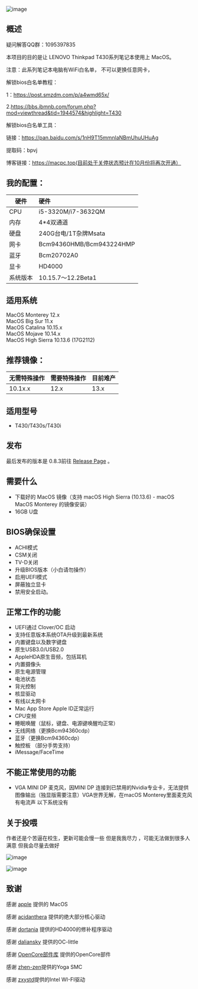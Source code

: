 ![image](https://tva1.sinaimg.cn/large/e6c9d24ely1h4ic1gkvrxj21340u0gqm.jpg)

## 概述

疑问解答QQ群：1095397835

本项目的目的是让 LENOVO Thinkpad T430系列笔记本使用上 MacOS。

注意：此系列笔记本电脑有WiFi白名单， 不可以更换任意网卡，

解锁bios白名单教程：

1：https://post.smzdm.com/p/a4wmd65x/

2.https://bbs.ibmnb.com/forum.php?mod=viewthread&tid=1944574&highlight=T430

解锁bios白名单工具：

链接：https://pan.baidu.com/s/1nH9T15mmnlaNBmUhuUHuAg

提取码：bpvj

博客链接：https://macpc.top(目前处于关停状态预计在10月份将再次开通）


## 我的配置：
| 硬件      | 硬件      |
|----------|:-------------------------|
| CPU     | i5-3320M/i7-3632QM                 |
| 内存     | 4*4双通道                |
| 硬盘     | 240G台电/1T杂牌Msata     |
| 网卡     | Bcm94360HMB/Bcm943224HMP |
| 蓝牙     | Bcm20702A0               |
| 显卡     | HD4000                   |
| 系统版本 | 10.15.7～12.2Beta1        |


## 适用系统

MacOS Monterey 12.x  
MacOS Big Sur 11.x  
MacOS Catalina 10.15.x  
MacOS Mojave 10.14.x  
MacOS High Sierra 10.13.6 (17G2112)


## 推荐镜像：
| 无需特殊操作 | 需要特殊操作 | 目前难产 |
|--------------|:-------------|:-------------|
|10.1x.x| 12.x    |13.x    |


## 适用型号

- T430/T430s/T430i

## 发布

最后发布的版本是 0.8.3前往 [Release Page](https://github.com/Xiaoheixu/Thinkpad-T430-s-OpenCorteBootloader/releases/tag/T430-0.8.3) 。

## 需要什么
- 下载好的 MacOS 镜像（支持 macOS High Sierra (10.13.6) - macOS MacOS Monterey 的镜像安装）
- 16GB U盘

## BIOS确保设置
- ACHI模式
- CSM关闭
- TV-D关闭
- 升级BIOS版本（小白请勿操作）
- 启用UEFI模式
- 屏蔽独立显卡
- 禁用安全启动。
## 正常工作的功能
- UEFI通过 Clover/OC 启动
- 支持任意版本系统OTA升级到最新系统
- 内置键盘以及数字键盘
- 原生USB3.0/USB2.0 
- AppleHDA原生音频，包括耳机
- 内置摄像头
- 原生电源管理
- 电池状态
- 背光控制
- 核显驱动
- 有线以太网卡
- Mac App Store Apple ID正常运行
- CPU变频
- 睡眠唤醒（鼠标，键盘、电源键唤醒均正常）
- 无线网络（更换Bcm94360cdp）
- 蓝牙（更换Bcm94360cdp）
- 触控板 （部分手势支持）
- iMessage/FaceTime

## 不能正常使用的功能
- VGA MINI DP 麦克风，因MINI DP 连接到已禁用的Nvidia专业卡，无法提供图像输出（独显版需要注意）VGA世界无解，在macOS Monterey里面麦克风有电流声 以下系统没有


## 关于投喂

作者还是个苦逼在校生，更新可能会慢一些 但是我我尽力 ，可能无法做到很多人满意 但我会尽量去做好 

![image](https://tva1.sinaimg.cn/large/e6c9d24ely1h4ictm8olyj20af0ah0ti.jpg) 

![image](https://tva1.sinaimg.cn/large/e6c9d24ely1h4ics9jv5hj20h00h0dhf.jpg) 


## 致谢

感谢 [apple](https://www.apple.com.cn/) 提供的 MacOS  

感谢 [acidanthera](https://github.com/acidanthera) 提供的绝大部分核心驱动 

感谢 [dortania](https://github.com/dortania) 提供的HD4000的修补程序驱动 

感谢 [daliansky](https://github.com/daliansky) 提供的OC-little

感谢 [OpenCore部件库](https://ocbook.tlhub.cn/?q=) 提供的OpenCore部件

感谢 [zhen-zen](https://github.com/zhen-zen)提供的Yoga SMC

感谢 [zxystd](https://github.com/OpenIntelWireless)提供的Intel WI-FI驱动
